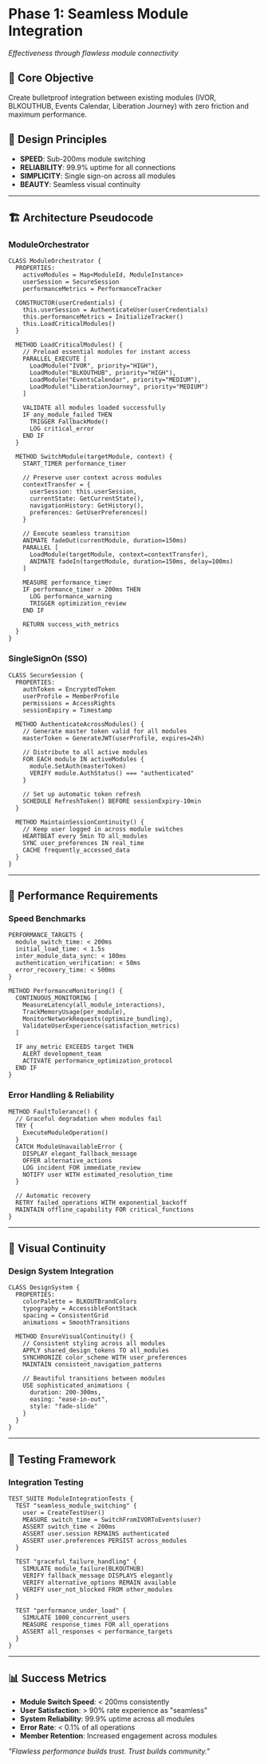 # Phase 1: Seamless Module Integration
*Effectiveness through flawless module connectivity*

## 🎯 **Core Objective**
Create bulletproof integration between existing modules (IVOR, BLKOUTHUB, Events Calendar, Liberation Journey) with zero friction and maximum performance.

## 📐 **Design Principles**
- **SPEED**: Sub-200ms module switching
- **RELIABILITY**: 99.9% uptime for all connections
- **SIMPLICITY**: Single sign-on across all modules
- **BEAUTY**: Seamless visual continuity

---

## 🏗️ **Architecture Pseudocode**

### ModuleOrchestrator
```pseudocode
CLASS ModuleOrchestrator {
  PROPERTIES:
    activeModules = Map<ModuleId, ModuleInstance>
    userSession = SecureSession
    performanceMetrics = PerformanceTracker
    
  CONSTRUCTOR(userCredentials) {
    this.userSession = AuthenticateUser(userCredentials)
    this.performanceMetrics = InitializeTracker()
    this.LoadCriticalModules()
  }
  
  METHOD LoadCriticalModules() {
    // Preload essential modules for instant access
    PARALLEL_EXECUTE [
      LoadModule("IVOR", priority="HIGH"),
      LoadModule("BLKOUTHUB", priority="HIGH"),  
      LoadModule("EventsCalendar", priority="MEDIUM"),
      LoadModule("LiberationJourney", priority="MEDIUM")
    ]
    
    VALIDATE all modules loaded successfully
    IF any_module_failed THEN
      TRIGGER FallbackMode()
      LOG critical_error
    END IF
  }
  
  METHOD SwitchModule(targetModule, context) {
    START_TIMER performance_timer
    
    // Preserve user context across modules
    contextTransfer = {
      userSession: this.userSession,
      currentState: GetCurrentState(),
      navigationHistory: GetHistory(),
      preferences: GetUserPreferences()
    }
    
    // Execute seamless transition
    ANIMATE fadeOut(currentModule, duration=150ms)
    PARALLEL [
      LoadModule(targetModule, context=contextTransfer),
      ANIMATE fadeIn(targetModule, duration=150ms, delay=100ms)
    ]
    
    MEASURE performance_timer
    IF performance_timer > 200ms THEN
      LOG performance_warning
      TRIGGER optimization_review
    END IF
    
    RETURN success_with_metrics
  }
}
```

### SingleSignOn (SSO)
```pseudocode
CLASS SecureSession {
  PROPERTIES:
    authToken = EncryptedToken
    userProfile = MemberProfile
    permissions = AccessRights
    sessionExpiry = Timestamp
    
  METHOD AuthenticateAcrossModules() {
    // Generate master token valid for all modules
    masterToken = GenerateJWT(userProfile, expires=24h)
    
    // Distribute to all active modules
    FOR EACH module IN activeModules {
      module.SetAuth(masterToken)
      VERIFY module.AuthStatus() === "authenticated"
    }
    
    // Set up automatic token refresh
    SCHEDULE RefreshToken() BEFORE sessionExpiry-10min
  }
  
  METHOD MaintainSessionContinuity() {
    // Keep user logged in across module switches
    HEARTBEAT every 5min TO all_modules
    SYNC user_preferences IN real_time
    CACHE frequently_accessed_data
  }
}
```

---

## 🚀 **Performance Requirements**

### Speed Benchmarks
```pseudocode
PERFORMANCE_TARGETS {
  module_switch_time: < 200ms
  initial_load_time: < 1.5s
  inter_module_data_sync: < 100ms
  authentication_verification: < 50ms
  error_recovery_time: < 500ms
}

METHOD PerformanceMonitoring() {
  CONTINUOUS_MONITORING [
    MeasureLatency(all_module_interactions),
    TrackMemoryUsage(per_module),
    MonitorNetworkRequests(optimize_bundling),
    ValidateUserExperience(satisfaction_metrics)
  ]
  
  IF any_metric EXCEEDS target THEN
    ALERT development_team
    ACTIVATE performance_optimization_protocol
  END IF
}
```

### Error Handling & Reliability
```pseudocode
METHOD FaultTolerance() {
  // Graceful degradation when modules fail
  TRY {
    ExecuteModuleOperation()
  }
  CATCH ModuleUnavailableError {
    DISPLAY elegant_fallback_message
    OFFER alternative_actions
    LOG incident FOR immediate_review
    NOTIFY user WITH estimated_resolution_time
  }
  
  // Automatic recovery
  RETRY failed_operations WITH exponential_backoff
  MAINTAIN offline_capability FOR critical_functions
}
```

---

## 🎨 **Visual Continuity**

### Design System Integration
```pseudocode
CLASS DesignSystem {
  PROPERTIES:
    colorPalette = BLKOUTBrandColors
    typography = AccessibleFontStack  
    spacing = ConsistentGrid
    animations = SmoothTransitions
    
  METHOD EnsureVisualContinuity() {
    // Consistent styling across all modules
    APPLY shared_design_tokens TO all_modules
    SYNCHRONIZE color_scheme WITH user_preferences
    MAINTAIN consistent_navigation_patterns
    
    // Beautiful transitions between modules
    USE sophisticated_animations {
      duration: 200-300ms,
      easing: "ease-in-out",
      style: "fade-slide"
    }
  }
}
```

---

## 🧪 **Testing Framework**

### Integration Testing
```pseudocode
TEST_SUITE ModuleIntegrationTests {
  TEST "seamless_module_switching" {
    user = CreateTestUser()
    MEASURE switch_time = SwitchFromIVORToEvents(user)
    ASSERT switch_time < 200ms
    ASSERT user.session REMAINS authenticated
    ASSERT user.preferences PERSIST across_modules
  }
  
  TEST "graceful_failure_handling" {
    SIMULATE module_failure(BLKOUTHUB)
    VERIFY fallback_message DISPLAYS elegantly
    VERIFY alternative_options REMAIN available
    VERIFY user_not_blocked FROM other_modules
  }
  
  TEST "performance_under_load" {
    SIMULATE 1000_concurrent_users
    MEASURE response_times FOR all_operations
    ASSERT all_responses < performance_targets
  }
}
```

---

## 📊 **Success Metrics**

- **Module Switch Speed**: < 200ms consistently
- **User Satisfaction**: > 90% rate experience as "seamless"  
- **System Reliability**: 99.9% uptime across all modules
- **Error Rate**: < 0.1% of all operations
- **Member Retention**: Increased engagement across modules

*"Flawless performance builds trust. Trust builds community."*